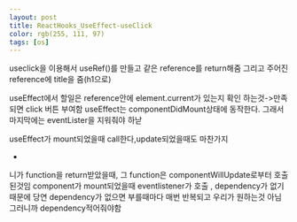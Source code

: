 ```yaml
---
layout: post
title: ReactHooks_UseEffect-useClick
color: rgb(255, 111, 97)
tags: [os]
---
```

useclick을 이용해서 useRef()를 만들고 같은 reference를 return해줌
그리고 주어진 reference에 title을 줌(h1으로)

useEffect에서 할일은 reference안에 element.current가 있는지 확인 하는것->만족되면 click 버튼 부여함
useEffect는 componentDidMount상태에 동작한다. 그래서 마지막에는 eventLister을 지워줘야 하낟

useEffect가 mount되었을때 call한다,update되었을때도 마찬가지

*
니가 function을 return받았을때, 그 function은 componentWillUpdate로부터 호출된것임
component가 mount되었을때 eventlistener가 호출 , dependency가 없기때문에 당연
dependency가 없으면 부를때마다 매번 반복되고 우리가 원하는것 아님 그러니까 dependency적어줘야함
